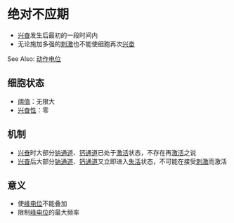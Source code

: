 # 绝对不应期

- [兴奋](兴奋.md)发生后最初的一段时间内
- 无论施加多强的[刺激](刺激.md)也不能使细胞再次[兴奋](兴奋.md)

See Also: [动作电位](动作电位.md)

## 细胞状态

- [阈值](阈值.md)：无限大
- [兴奋性](兴奋性.md)：零

## 机制

- [兴奋](兴奋.md)时大部分[钠通道](钠通道.md)、[钙通道](钙通道.md)已处于[激活](激活.md)状态，不存在再[激活](激活.md)之说
- [兴奋](兴奋.md)后大部分[钠通道](钠通道.md)、[钙通道](钙通道.md)又立即进入[失活](失活.md)状态，不可能在接受[刺激](刺激.md)而激活

## 意义

- 使[峰电位](峰电位.md)不能叠加
- 限制[峰电位](峰电位.md)的最大频率

